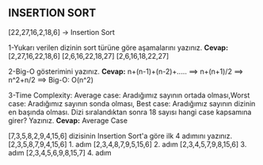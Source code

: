 ## INSERTION SORT

[22,27,16,2,18,6] -> Insertion Sort

1-Yukarı verilen dizinin sort türüne göre aşamalarını yazınız.
**Cevap:**
[2,27,16,22,18,6]
[2,6,16,22,18,27]
[2,6,16,18,22,27]


2-Big-O gösterimini yazınız.
**Cevap:**
n+(n-1)+(n-2)+..... ==> n+(n+1)/2 ==> n^2+n/2 ==> Big-O: O(n^2)

3-Time Complexity: Average case: Aradığımız sayının ortada olması,Worst case: Aradığımız sayının sonda olması, Best case: Aradığımız sayının dizinin en başında olması.
Dizi sıralandıktan sonra 18 sayısı hangi case kapsamına girer? Yazınız.
**Cevap:**
Average Case


[7,3,5,8,2,9,4,15,6] dizisinin Insertion Sort'a göre ilk 4 adımını yazınız.
[2,3,5,8,7,9,4,15,6] 1. adım
[2,3,4,8,7,9,5,15,6] 2. adım
[2,3,4,5,7,9,8,15,6] 3. adım
[2,3,4,5,6,9,8,15,7] 4. adım